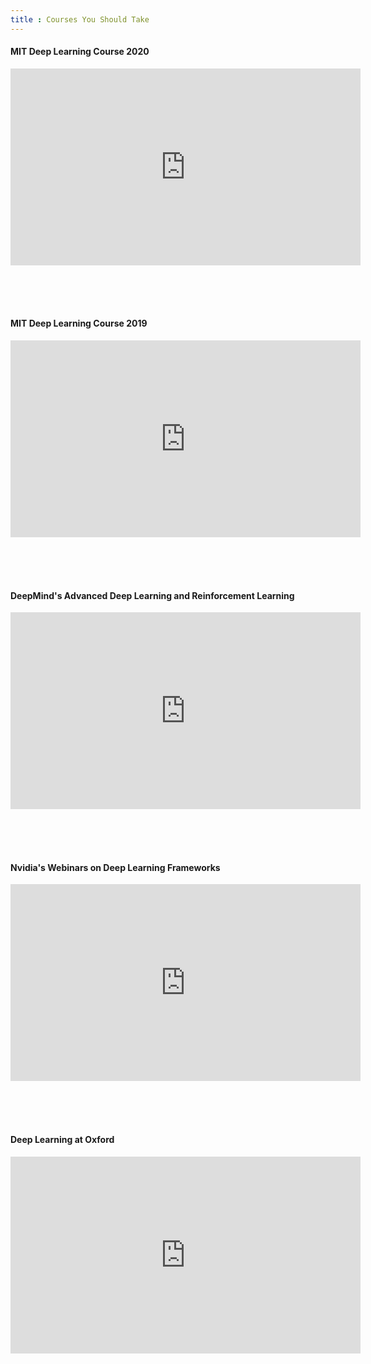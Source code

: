 ```yaml
---
title : Courses You Should Take 
---
```



#### MIT Deep Learning Course 2020
<iframe width="560" height="315" src="https://www.youtube.com/embed/videoseries?list=PLuv1FSpHurUdv82YxWZMVTt0YjEI-dAGr" frameborder="0" allow="accelerometer; autoplay; encrypted-media; gyroscope; picture-in-picture" allowfullscreen></iframe>

<br/><br/><br/>

#### MIT Deep Learning Course 2019
<iframe width="560" height="315" src="https://www.youtube.com/embed/videoseries?list=PLtBw6njQRU-rwp5__7C0oIVt26ZgjG9NI" frameborder="0" allow="accelerometer; autoplay; encrypted-media; gyroscope; picture-in-picture" allowfullscreen></iframe>

<br/><br/><br/>

#### DeepMind's Advanced Deep Learning and Reinforcement Learning
<iframe width="560" height="315" src="https://www.youtube.com/embed/videoseries?list=PLqYmG7hTraZDNJre23vqCGIVpfZ_K2RZs" frameborder="0" allow="accelerometer; autoplay; encrypted-media; gyroscope; picture-in-picture" allowfullscreen></iframe>

<br/><br/><br/>

#### Nvidia's Webinars on Deep Learning Frameworks
<iframe width="560" height="315" src="https://www.youtube.com/embed/videoseries?list=PL5B692fm6--tI-ijknnVZWbXU2H4JpSYe" frameborder="0" allow="accelerometer; autoplay; encrypted-media; gyroscope; picture-in-picture" allowfullscreen></iframe>

<br/><br/><br/>

#### Deep Learning at Oxford
<iframe width="560" height="315" src="https://www.youtube.com/embed/videoseries?list=PLE6Wd9FR--EfW8dtjAuPoTuPcqmOV53Fu" frameborder="0" allow="accelerometer; autoplay; encrypted-media; gyroscope; picture-in-picture" allowfullscreen></iframe>
